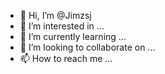 - 👋 Hi, I’m @Jimzsj
- 👀 I’m interested in ...
- 🌱 I’m currently learning ...
- 💞️ I’m looking to collaborate on ...
- 📫 How to reach me ...

<!---
Jimzsj/Jimzsj is a ✨ special ✨ repository because its `README.md` (this file) appears on your GitHub profile.
You can click the Preview link to take a look at your changes.
--->
